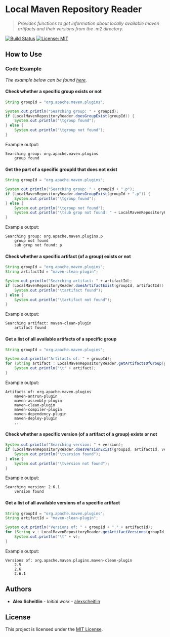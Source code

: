 # Local Maven Repository Reader

> _Provides functions to get information about locally available maven artifacts and their versions from the .m2 directory._

[![Build Status](https://travis-ci.org/alexscheitlin/local-maven-repository-reader?branch=master)](https://travis-ci.org/alexscheitlin/local-maven-repository-reader)
[![License: MIT](https://img.shields.io/badge/License-MIT-blue.svg)](https://opensource.org/licenses/MIT)

## How to Use

### Code Example

_The example below can be found [here](src/main/java/Main.java)._

#### Check whether a specific group exists or not

```java
String groupId = "org.apache.maven.plugins";

System.out.println("Searching group: " + groupId);
if (LocalMavenRepositoryReader.doesGroupExist(groupId)) {
    System.out.println("\tgroup found");
} else {
    System.out.println("\tgroup not found");
}
```

Example output:
```
Searching group: org.apache.maven.plugins
	group found
```

#### Get the part of a specific groupId that does not exist

```java
String groupId = "org.apache.maven.plugins";

System.out.println("Searching group: " + groupId + ".p");
if (LocalMavenRepositoryReader.doesGroupExist(groupId + ".p")) {
    System.out.println("\tgroup found");
} else {
    System.out.println("\tgroup not found");
    System.out.println("\tsub grop not found: " + LocalMavenRepositoryReader.getNonExistingSubGroup(groupId + ".p"));
}
```

Example output:
```
Searching group: org.apache.maven.plugins.p
	group not found
	sub grop not found: p
```

#### Check whether a specific artifact (of a group) exists or not

```java
String groupId = "org.apache.maven.plugins";
String artifactId = "maven-clean-plugin";

System.out.println("Searching artifact: " + artifactId);
if (LocalMavenRepositoryReader.doesArtifactExist(groupId, artifactId)) {
    System.out.println("\tartifact found");
} else {
    System.out.println("\tartifact not found");
}
```

Example output:
```
Searching artifact: maven-clean-plugin
	artifact found
```

#### Get a list of all available artifacts of a specific group

```java
String groupId = "org.apache.maven.plugins";

System.out.println("Artifacts of: " + groupId);
for (String artifact : LocalMavenRepositoryReader.getArtifactsOfGroup(groupId)) {
    System.out.println("\t" + artifact);
}
```

Example output:
```
Artifacts of: org.apache.maven.plugins
	maven-antrun-plugin
	maven-assembly-plugin
	maven-clean-plugin
	maven-compiler-plugin
	maven-dependency-plugin
	maven-deploy-plugin
	...
```

#### Check whether a specific version (of a artifact of a group) exists or not

```java
System.out.println("Searching version: " + version);
if (LocalMavenRepositoryReader.doesVersionExist(groupId, artifactId, version)) {
    System.out.println("\tversion found");
} else {
    System.out.println("\tversion not found");
}
```

Example output:
```
Searching version: 2.6.1
	version found
```

#### Get a list of all available versions of a specific artifact

```java
String groupId = "org.apache.maven.plugins";
String artifactId = "maven-clean-plugin";

System.out.println("Versions of: " + groupId + "." + artifactId);
for (String v : LocalMavenRepositoryReader.getArtifactVersions(groupId, artifactId)) {
    System.out.println("\t" + v);
}
```

Example output:
```
Versions of: org.apache.maven.plugins.maven-clean-plugin
	2.5
	2.6
	2.6.1
```

## Authors

- **Alex Scheitlin** - *Initial work* - [alexscheitlin](https://github.com/alexscheitlin)

## License

This project is licensed under the [MIT License](LICENSE).
